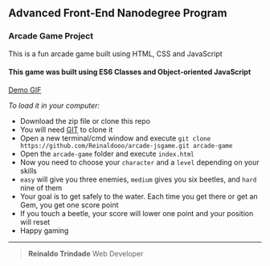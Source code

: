 ## Advanced Front-End Nanodegree Program
### Arcade Game Project


This is a fun arcade game built using HTML, CSS and JavaScript
#### This game was built using ES6 Classes and Object-oriented JavaScript

[Demo GIF](/images/Demo.gif)

*To load it in your computer:*

* Download the zip file or clone this repo
* You will need [GIT](https://git-scm.com/) to clone it
* Open a new terminal/cmd window and execute ``git clone https://github.com/Reinaldooo/arcade-jsgame.git arcade-game``
* Open the ``arcade-game`` folder and execute ``index.html``
* Now you need to choose your ``character`` and a ``level`` depending on your skills
* ``easy`` will give you three enemies, ``medium`` gives you six beetles, and ``hard`` nine of them
* Your goal is to get safely to the water. Each time you get there or get an Gem, you get one score point
* If you touch a beetle, your score will lower one point and your position will reset
* Happy gaming

___
> **Reinaldo Trindade**
> Web Developer